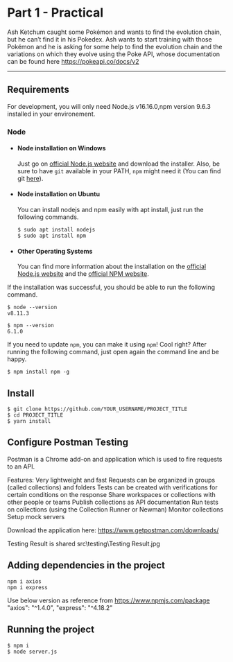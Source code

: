 # Part 1 - Practical

Ash Ketchum caught some Pokémon and wants to find the evolution chain, but he can’t find
it in his Pokedex.
Ash wants to start training with those Pokémon and he is asking for some help to find the
evolution chain and the variations on which they evolve using the Poke API, whose
documentation can be found here https://pokeapi.co/docs/v2

---
## Requirements

For development, you will only need Node.js v16.16.0,npm version 9.6.3 installed in your environement.

### Node
- #### Node installation on Windows

  Just go on [official Node.js website](https://nodejs.org/) and download the installer.
Also, be sure to have `git` available in your PATH, `npm` might need it (You can find git [here](https://git-scm.com/)).

- #### Node installation on Ubuntu

  You can install nodejs and npm easily with apt install, just run the following commands.

      $ sudo apt install nodejs
      $ sudo apt install npm

- #### Other Operating Systems
  You can find more information about the installation on the [official Node.js website](https://nodejs.org/) and the [official NPM website](https://npmjs.org/).

If the installation was successful, you should be able to run the following command.

    $ node --version
    v8.11.3

    $ npm --version
    6.1.0

If you need to update `npm`, you can make it using `npm`! Cool right? After running the following command, just open again the command line and be happy.

    $ npm install npm -g

####

## Install

    $ git clone https://github.com/YOUR_USERNAME/PROJECT_TITLE
    $ cd PROJECT_TITLE
    $ yarn install

## Configure Postman Testing 
Postman is a Chrome add-on and application which is used to fire requests to an API.

Features:
Very lightweight and fast
Requests can be organized in groups (called collections) and folders
Tests can be created with verifications for certain conditions on the response
Share workspaces or collections with other people or teams
Publish collections as API documentation
Run tests on collections (using the Collection Runner or Newman)
Monitor collections
Setup mock servers

Download the application here: https://www.getpostman.com/downloads/

Testing Result is shared src\testing\Testing Result.jpg

## Adding dependencies in the project
    npm i axios
    npm i express
   
   Use below version as reference from https://www.npmjs.com/package
    "axios": "^1.4.0",
    "express": "^4.18.2"

## Running the project
    $ npm i
    $ node server.js
